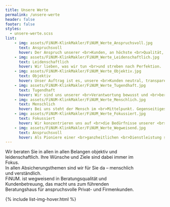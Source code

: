 ```yaml
---
title: Unsere Werte
permalink: /unsere-werte
header: false
footer: false
styles:
  - unsere-werte.scss
list:
    - img: assets/FiNUM-KlinkMakler/FiNUM_Werte_Anspruchsvoll.jpg
      text: Anspruchsvoll
      hover: Der Anspruch unserer <br>Kunden, an höchste <br>Qualität, ist unser <br>Selbstverständnis.
    - img: assets/FiNUM-KlinkMakler/FiNUM_Werte_Leidenschaftlich.jpg
      text: Leidenschaftlich
      hover: Wir lieben, was wir tun <br>und streben nach Perfektion.
    - img: assets/FiNUM-KlinkMakler/FiNUM_Werte_Objektiv.jpg
      text: Objektiv
      hover: Unser Auftrag ist es, unsere <br>Kunden neutral, transparent <br>und nachvollziehbar zu <br>beraten.
    - img: assets/FiNUM-KlinkMakler/FiNUM_Werte_Tugendhaft.jpg
      text: Tugendhaft
      hover: Wir sind uns unserer <br>Verantwortung bewusst und <br>beraten ehrlich, zuverlässig <br>und nachhaltig.
    - img: assets/FiNUM-KlinkMakler/FiNUM_Werte_Menschlich.jpg
      text: Menschlich
      hover: Bei uns steht der Mensch im <br>Mittelpunkt. Gegenseitiges <br>Vertrauen ist die Grundlage <br>für langfristige <br>Partnerschaft.
    - img: assets/FiNUM-KlinkMakler/FiNUM_Werte_Fokussiert.jpg  
      text: Fokussiert
      hover: Wir konzentrieren uns auf <br>die Bedürfnisse unserer <br>Kunden und schaffen <br>maximalen Kundennutzen <br>durch zielgerichteten <br>Einsatz von Experten.
    - img: assets/FiNUM-KlinkMakler/FiNUM_Werte_Wegweisend.jpg  
      text: Anspruchsvoll
      hover: Als Pioniere einer <br>ganzheitlichen <br>Dienstleistung setzen wir <br>neue Qualitätsstandards.
---
```


Wir beraten Sie in allen in allen Belangen objektiv und <br>
leidenschaftlich. Ihre Wünsche und Ziele sind dabei immer im <br>
Fokus. <br>
In allen Absicherungsthemen sind wir für Sie da – menschlich <br>
und verständlich. <br>
FiNUM. ist wegweisend in Beratungsqualität und <br>
Kundenbetreuung, das macht uns zum führenden <br>
Beratungshaus für anspruchsvolle Privat- und Firmenkunden.




{% include list-img-hover.html %}

